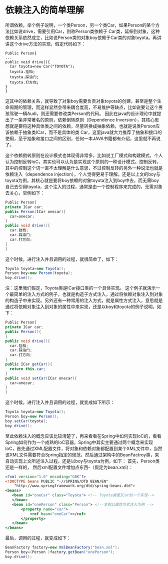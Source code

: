# 依赖注入的简单理解


所谓依赖，举个例子说明，一个类Person，另一个类Car，如果Person的某个方法比如说drive，需要引用Car，则称Person类依赖于 Car类，延伸到对象，这种依赖关系依然成立，比如说Person类的对象boy依赖于Car类的对象toyota。再讲讲这个drive方法的实现，假定代码如下：


```
Public Person{
...
public void drive(){
  Car toyota=new Car("TOYOTA");
  toyota.挂档;
  toyota.踩油门;
  toyota.打方向;
}
}
```


这其中的依赖关系，就导致了对象boy需要负责对象toyota的创建，甚至是整个生命周期的管理，而这样显然会带来耦合度高，不易维护等缺点，比如说要让这个男孩驾驶一辆Audi，则还需要修改类Person的代码。
因此在java的设计理论中就提出了一条非常著名的原则，依赖倒转原则（Dependence Inversion），其核心思想就是要将这种具体类之间的依赖，尽量转换成抽象依赖，也就是说类Person应该依赖于抽象类ICar，而不是具体的类 Car，这里java就大力推荐了抽象和接口的使用，至于抽象和接口之间的区别，任何一本JAVA书籍都有介绍，这里就不再说了。


这个依赖倒转原则在设计模式也体现得非常多，比如说工厂模式和构建模式，个人认为控制反转IoC，其实也可以认为是实现这个原则的一种设计模式。控制反转，其中的控制这个词一直不太理解是什么意思，不过控制反转的另外一种说法也就是依赖注入（dependence injection），个人觉得更易于理解。还是以上文的boy与toyota为例，其核心就是要将boy依赖的对象toyota注入到boy中去，而无需boy自己去引用toyota，这个注入的过程，通常是由一个控制程序来完成的，无需对象去关心，举例如下：


```java
Public Person{
private ICar car;
public Person(ICar onecar){
  car=onecar;
}
public void drive(){
  car.挂档;
  car.踩油门;
  car.打方向;
}
}
```


这个时候，进行注入并且调用的过程，就很简单了，如下：


```java
Toyota toyota=new Toyota();
Person boy=new Person(toyota);
boy.drive();
```


注：这里我们假定，Toyota类是ICar接口类的一个具体实现。
这个例子就演示一个最简单的注入方式的例子，也就是构造子方式注入，通过将依赖对象注入到对象的构造子中来实现。另外还有一种常用的注入方式，就是属性方式注入，意思就是通过将依赖对象注入到对象的属性中来实现，还是以boy和toyota的例子说明，如下：


```java
Public Person{
private ICar car;
public Person(){
}
public void drive(){
  car.挂档;
  car.踩油门;
  car.打方向;
}
public ICar getCar(){
  return this.car;
}
public void setCar(ICar onecar){
  car=onecar;
}
}
```


这个时候，进行注入并且调用的过程，就变成如下所示：


```java
Toyota toyota=new Toyota();
Person boy=new Person();
boy.setCar(toyota);
boy.drive();
```


至此依赖注入的概念应该比较清楚了，再来看看在Spring中如何实现IoC的，看看Spring如何作为一个成熟的IoC容器，Spring中其实主要通过两个概念来实现IoC，首先通过XML配置文件，将对象和依赖对象都配置到某个XML文件中，当然该XML文件需要符合Spring指定的规范，然后通过架构中的BeanFactroy类，来自动实现上文所述注入过程，还是以boy与toyota为例，如下：
首先，Person类还是一样的，
然后xml配置文件增加点东西-（假定为bean.xml）：


```xml
<?xml version="1.0" encoding="GBK"?>
<!DOCTYPE beans PUBLIC "-//SPRING/DTD BEAN/EN"
    "http://www.springframework.org/dtd/spring-beans.dtd">
<beans>
   <bean id="oneCar" class="Toyota"> <!-- Toyota类是ICar的一个实现-->
   </bean>
   <bean id="onePerson" class="Person"> <!--本例以属性方式注入为例 -->
       <property name="car"> 
           <ref bean="oneCar"></ref>
       </property>
   </bean>
</beans>
```


最后，调用的过程，就变成如下：


```java
BeanFactory factory=new XmlBeanFactory("bean.xml");
Person boy=(Person )factory.getBean("onePerson");
boy.drive();
```
